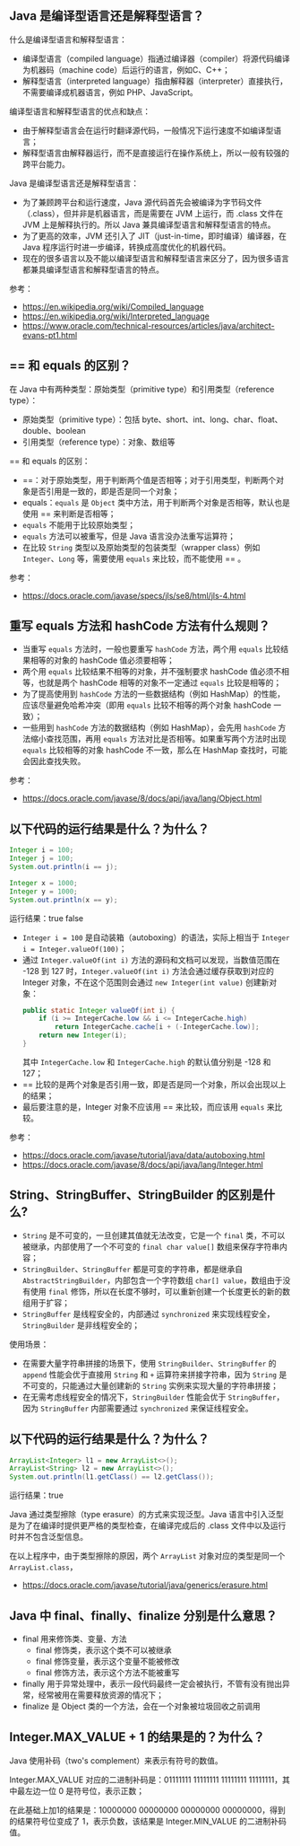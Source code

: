 ## Java 是编译型语言还是解释型语言？
什么是编译型语言和解释型语言：
- 编译型语言（compiled language）指通过编译器（compiler）将源代码编译为机器码（machine code）后运行的语言，例如C、C++；
- 解释型语言（interpreted language）指由解释器（interpreter）直接执行，不需要编译成机器语言，例如 PHP、JavaScript。

编译型语言和解释型语言的优点和缺点：
- 由于解释型语言会在运行时翻译源代码，一般情况下运行速度不如编译型语言；
- 解释型语言由解释器运行，而不是直接运行在操作系统上，所以一般有较强的跨平台能力。

Java 是编译型语言还是解释型语言：
- 为了兼顾跨平台和运行速度，Java 源代码首先会被编译为字节码文件（.class），但并非是机器语言，而是需要在 JVM 上运行，而 .class 文件在 JVM 上是解释执行的。所以 Java 兼具编译型语言和解释型语言的特点。
- 为了更高的效率，JVM 还引入了 JIT（just-in-time，即时编译）编译器，在 Java 程序运行时进一步编译，转换成高度优化的机器代码。
- 现在的很多语言以及不能以编译型语言和解释型语言来区分了，因为很多语言都兼具编译型语言和解释型语言的特点。

参考：
- https://en.wikipedia.org/wiki/Compiled_language
- https://en.wikipedia.org/wiki/Interpreted_language
- https://www.oracle.com/technical-resources/articles/java/architect-evans-pt1.html


## == 和 equals 的区别？
在 Java 中有两种类型：原始类型（primitive type）和引用类型（reference type）：
- 原始类型（primitive type）：包括 byte、short、int、long、char、float、double、boolean
- 引用类型（reference type）：对象、数组等

== 和 equals 的区别：
- ==：对于原始类型，用于判断两个值是否相等；对于引用类型，判断两个对象是否引用是一致的，即是否是同一个对象；
- equals：`equals` 是 `Object` 类中方法，用于判断两个对象是否相等，默认也是使用 == 来判断是否相等；
- `equals` 不能用于比较原始类型；
- `equals` 方法可以被重写，但是 Java 语言没办法重写运算符；
- 在比较 `String` 类型以及原始类型的包装类型（wrapper class）例如 `Integer`、`Long` 等，需要使用 `equals` 来比较，而不能使用 == 。

参考：
- https://docs.oracle.com/javase/specs/jls/se8/html/jls-4.html

## 重写 equals 方法和 hashCode 方法有什么规则？
- 当重写 `equals` 方法时，一般也要重写 `hashCode` 方法，两个用 `equals` 比较结果相等的对象的 hashCode 值必须要相等；
- 两个用 `equals` 比较结果不相等的对象，并不强制要求 hashCode 值必须不相等，也就是两个 hashCode 相等的对象不一定通过 `equals` 比较是相等的；
- 为了提高使用到 `hashCode` 方法的一些数据结构（例如 HashMap）的性能，应该尽量避免哈希冲突（即用 `equals` 比较不相等的两个对象 hashCode 一致）；
- 一些用到 `hashCode` 方法的数据结构（例如 HashMap），会先用 `hashCode` 方法缩小查找范围，再用 `equals` 方法对比是否相等。如果重写两个方法时出现 `equals` 比较相等的对象 hashCode 不一致，那么在 HashMap 查找时，可能会因此查找失败。

参考：
- https://docs.oracle.com/javase/8/docs/api/java/lang/Object.html

## 以下代码的运行结果是什么？为什么？
```java
Integer i = 100;
Integer j = 100;
System.out.println(i == j);

Integer x = 1000;
Integer y = 1000;
System.out.println(x == y);
```

运行结果：true false

- `Integer i = 100` 是自动装箱（autoboxing）的语法，实际上相当于 `Integer i = Integer.valueOf(100)`；
- 通过 `Integer.valueOf(int i)` 方法的源码和文档可以发现，当数值范围在 -128 到 127 时，`Integer.valueOf(int i)` 方法会通过缓存获取到对应的 Integer 对象，不在这个范围则会通过 `new Integer(int value)` 创建新对象：
    ```java
    public static Integer valueOf(int i) {
        if (i >= IntegerCache.low && i <= IntegerCache.high)
            return IntegerCache.cache[i + (-IntegerCache.low)];
        return new Integer(i);
    }
    ```
    其中 `IntegerCache.low` 和 `IntegerCache.high` 的默认值分别是 -128 和 127；
- == 比较的是两个对象是否引用一致，即是否是同一个对象，所以会出现以上的结果；
- 最后要注意的是，Integer 对象不应该用 == 来比较，而应该用 `equals` 来比较。

参考：
- https://docs.oracle.com/javase/tutorial/java/data/autoboxing.html
- https://docs.oracle.com/javase/8/docs/api/java/lang/Integer.html

## String、StringBuffer、StringBuilder 的区别是什么?
- `String` 是不可变的，一旦创建其值就无法改变，它是一个 `final` 类，不可以被继承，内部使用了一个不可变的 `final char value[]` 数组来保存字符串内容；
- `StringBuilder`、`StringBuffer` 都是可变的字符串，都是继承自 `AbstractStringBuilder`，内部包含一个字符数组 `char[] value`，数组由于没有使用 `final` 修饰，所以在长度不够时，可以重新创建一个长度更长的新的数组用于扩容；
- `StringBuffer` 是线程安全的，内部通过 `synchronized` 来实现线程安全，`StringBuilder` 是非线程安全的；

使用场景：
- 在需要大量字符串拼接的场景下，使用 `StringBuilder`、`StringBuffer` 的 `append` 性能会优于直接用 `String` 和 `+` 运算符来拼接字符串，因为 `String` 是不可变的，只能通过大量创建新的 `String` 实例来实现大量的字符串拼接；
- 在无需考虑线程安全的情况下，`StringBuilder` 性能会优于 `StringBuffer`，因为 `StringBuffer` 内部需要通过 `synchronized`  来保证线程安全。

## 以下代码的运行结果是什么？为什么？
```java
ArrayList<Integer> l1 = new ArrayList<>();
ArrayList<String> l2 = new ArrayList<>();
System.out.println(l1.getClass() == l2.getClass());
```

运行结果：true

Java 通过类型擦除（type erasure）的方式来实现泛型。Java 语言中引入泛型是为了在编译时提供更严格的类型检查，在编译完成后的 .class 文件中以及运行时并不包含泛型信息。

在以上程序中，由于类型擦除的原因，两个 `ArrayList` 对象对应的类型是同一个 `ArrayList.class`，

- https://docs.oracle.com/javase/tutorial/java/generics/erasure.html

## Java 中 final、finally、finalize 分别是什么意思？
- final 用来修饰类、变量、方法
    - final 修饰类，表示这个类不可以被继承
    - final 修饰变量，表示这个变量不能被修改
    - final 修饰方法，表示这个方法不能被重写
- finally 用于异常处理中，表示一段代码最终一定会被执行，不管有没有抛出异常，经常被用在需要释放资源的情况下；
- finalize 是 Object 类的一个方法，会在一个对象被垃圾回收之前调用

## Integer.MAX_VALUE + 1 的结果是的？为什么？
Java 使用补码（two's complement）来表示有符号的数值。

Integer.MAX_VALUE 对应的二进制补码是：01111111 11111111 11111111 11111111，其中最左边一位 0 是符号位，表示正数；

在此基础上加1的结果是：10000000 00000000 00000000 00000000，得到的结果符号位变成了 1，表示负数，该结果是 Integer.MIN_VALUE 的二进制补码值。
